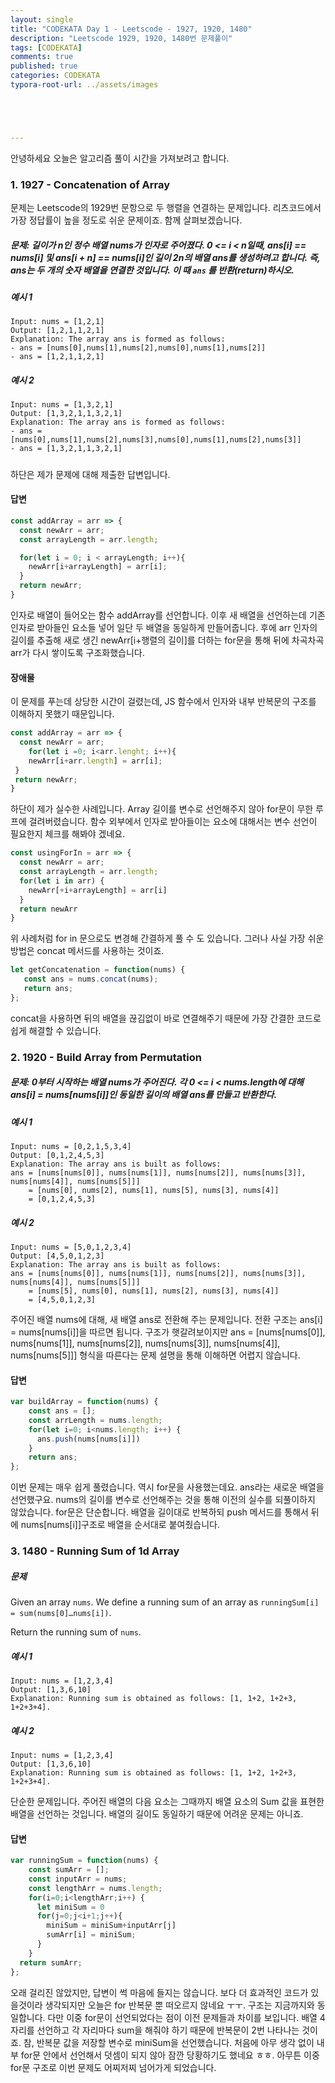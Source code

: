 ```yaml
---
layout: single
title: "CODEKATA Day 1 - Leetscode - 1927, 1920, 1480"
description: "Leetscode 1929, 1920, 1480번 문제풀이"
tags: [CODEKATA]
comments: true
published: true
categories: CODEKATA
typora-root-url: ../assets/images





---
```


  안녕하세요 오늘은 알고리즘 풀이 시간을 가져보려고 합니다. 



### 1. 1927 - Concatenation of Array

문제는 Leetscode의 1929번 문항으로 두 행렬을 연결하는 문제입니다. 리츠코드에서 가장 정답률이 높을 정도로 쉬운 문제이죠. 함께 살펴보겠습니다.

##### 문제: 길이가 n인 정수 배열 nums가 인자로 주어졌다. 0 <= i < n일때, ans[i] == nums[i] 및 ans[i + n] == nums[i]인 길이 2n의 배열 ans를 생성하려고 합니다. 즉, ans는 두 개의 숫자 배열을 연결한 것입니다. 이 때 `ans` 를 반환(return)하시오.



##### 예시 1

```
Input: nums = [1,2,1]
Output: [1,2,1,1,2,1]
Explanation: The array ans is formed as follows:
- ans = [nums[0],nums[1],nums[2],nums[0],nums[1],nums[2]]
- ans = [1,2,1,1,2,1]
```

##### 예시 2

```
Input: nums = [1,3,2,1]
Output: [1,3,2,1,1,3,2,1]
Explanation: The array ans is formed as follows:
- ans = [nums[0],nums[1],nums[2],nums[3],nums[0],nums[1],nums[2],nums[3]]
- ans = [1,3,2,1,1,3,2,1]
```

#####  

하단은 제가 문제에 대해 제출한 답변입니다.

#### 답변

```js
const addArray = arr => {
  const newArr = arr;
  const arrayLength = arr.length;

  for(let i = 0; i < arrayLength; i++){
    newArr[i+arrayLength] = arr[i];
  }
  return newArr;
} 
```
  인자로 배열이 들어오는 함수 addArray를 선언합니다. 이후 새 배열을 선언하는데 기존 인자로 받아들인 요소들 넣어 일단 두 배열을 동일하게 만들어줍니다. 후에 arr 인자의 길이를 추출해 새로 생긴 newArr[i+행렬의 길이]를 더하는 for문을 통해 뒤에 차곡차곡 arr가 다시 쌓이도록 구조화했습니다.

#### 장애물 

 이 문제를 푸는데 상당한 시간이 걸렸는데, JS 함수에서 인자와 내부 반복문의 구조를 이해하지 못했기 때문입니다.  

```js
const addArray = arr => {
  const newArr = arr;
	for(let i =0; i<arr.lenght; i++){
    newArr[i+arr.length] = arr[i];
 }
 return newArr;
}
```

 하단이 제가 실수한 사례입니다. Array 길이를 변수로 선언해주지 않아 for문이 무한 루프에 걸려버렸습니다. 함수 외부에서 인자로 받아들이는 요소에 대해서는 변수 선언이 필요한지 체크를 해봐야 겠네요.



```js
const usingForIn = arr => {
  const newArr = arr;
  const arrayLength = arr.length;
  for(let i in arr) {
    newArr[+i+arrayLength] = arr[i]
  }
  return newArr
}
```

 위 사례처럼 for in 문으로도 변경해 간결하게 풀 수 도 있습니다. 그러나 사실 가장 쉬운 방법은 concat 메서드를 사용하는 것이죠.

```js
let getConcatenation = function(nums) {
   const ans = nums.concat(nums);
   return ans;
};
```

concat을 사용하면 뒤의 배열을 끊김없이 바로 연결해주기 때문에 가장 간결한 코드로 쉽게 해결할 수 있습니다.



### 2. 1920 - Build Array from Permutation

##### 문제: 0부터 시작하는 배열 nums가 주어진다. 각 0 <= i < nums.length에 대해 ans[i] = nums[nums[i]]인 동일한 길이의 배열 ans를 만들고 반환한다.

##### 예시 1

```
Input: nums = [0,2,1,5,3,4]
Output: [0,1,2,4,5,3]
Explanation: The array ans is built as follows: 
ans = [nums[nums[0]], nums[nums[1]], nums[nums[2]], nums[nums[3]], nums[nums[4]], nums[nums[5]]]
    = [nums[0], nums[2], nums[1], nums[5], nums[3], nums[4]]
    = [0,1,2,4,5,3]
```

##### 예시 2

```
Input: nums = [5,0,1,2,3,4]
Output: [4,5,0,1,2,3]
Explanation: The array ans is built as follows:
ans = [nums[nums[0]], nums[nums[1]], nums[nums[2]], nums[nums[3]], nums[nums[4]], nums[nums[5]]]
    = [nums[5], nums[0], nums[1], nums[2], nums[3], nums[4]]
    = [4,5,0,1,2,3]
```

주어진 배열 nums에 대해, 새 배열 ans로 전환해 주는 문제입니다. 전환 구조는 ans[i] = nums[nums[i]]을 따르면 됩니다. 구조가 햇갈려보이지만 ans = [nums[nums[0]], nums[nums[1]], nums[nums[2]], nums[nums[3]], nums[nums[4]], nums[nums[5]]] 형식을 따른다는 문제 설명을 통해 이해하면 어렵지 않습니다.

#### 답변

```js
var buildArray = function(nums) {
    const ans = [];
    const arrLength = nums.length;
    for(let i=0; i<nums.length; i++) {
      ans.push(nums[nums[i]])
    }
    return ans;
};
```

이번 문제는 매우 쉽게 풀렸습니다. 역시 for문을 사용했는데요. ans라는 새로운 배열을 선언했구요. nums의 길이를 변수로 선언해주는 것을 통해 이전의 실수를 되풀이하지 않았습니다. for문은 단순합니다. 배열을 길이대로 반복하되 push 메서드를 통해서 뒤에 nums[nums[i]]구조로 배열을 순서대로 붙여줬습니다. 



### 3. 1480 - Running Sum of 1d Array

##### 문제

Given an array `nums`. We define a running sum of an array as `runningSum[i] = sum(nums[0]…nums[i])`.

Return the running sum of `nums`.

##### 예시 1

```
Input: nums = [1,2,3,4]
Output: [1,3,6,10]
Explanation: Running sum is obtained as follows: [1, 1+2, 1+2+3, 1+2+3+4].
```

##### 예시 2

```
Input: nums = [1,2,3,4]
Output: [1,3,6,10]
Explanation: Running sum is obtained as follows: [1, 1+2, 1+2+3, 1+2+3+4].
```

 단순한 문제입니다. 주어진 배열의 다음 요소는 그때까지 배열 요소의 Sum 값을 표현한 배열을 선언하는 것입니다. 배열의 길이도 동일하기 때문에 어려운 문제는 아니죠.

#### 답변

```js
var runningSum = function(nums) {
    const sumArr = [];
    const inputArr = nums;
    const lengthArr = nums.length;
    for(i=0;i<lengthArr;i++) {
      let miniSum = 0
      for(j=0;j<i+1;j++){
        miniSum = miniSum+inputArr[j]
        sumArr[i] = miniSum;
      }
    }
  return sumArr;
};
```

 오래 걸리진 않았지만, 답변이 썩 마음에 들지는 않습니다. 보다 더 효과적인 코드가 있을것이라 생각되지만 오늘은 for 반복문 뿐 떠오르지 않네요 ㅜㅜ. 구조는 지금까지와 동일합니다. 다만 이중 for문이 선언되었다는 점이 이전 문제들과 차이를 보입니다. 배열 4자리를 선언하고 각 자리마다 sum을 해줘야 하기 때문에 반복문이 2번 나타나는 것이죠. 참, 반복문 값을 저장할 변수로 miniSum을 선언했습니다. 처음에 아무 생각 없이 내부 for문 안에서 선언해서 덧셈이 되지 않아 잠깐 당황하기도 했네요 ㅎㅎ. 아무튼 이중 for문 구조로 이번 문제도 어찌저찌 넘어가게 되었습니다.